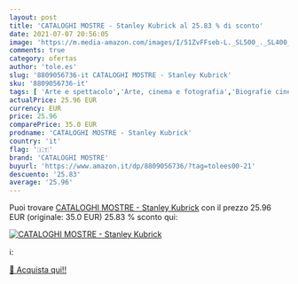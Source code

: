 ```yaml
---
layout: post
title: 'CATALOGHI MOSTRE - Stanley Kubrick al 25.83 % di sconto'
date: 2021-07-07 20:56:05
image: 'https://m.media-amazon.com/images/I/51ZvFFseb-L._SL500_._SL400_.jpg'
comments: true
category: ofertas
author: 'tole.es'
slug: '8809056736-it CATALOGHI MOSTRE - Stanley Kubrick'
sku: '8809056736-it'
tags: [ 'Arte e spettacolo','Arte, cinema e fotografia','Biografie cinematografiche','Biografie di registi cinematografici','Collezioni, cataloghi e mostre','Film','Libri','Storia dellarte per temi e concetti','Storia dellarte, teoria e critica','cataloghi mostre', ]
actualPrice: 25.96 EUR
currency: EUR
price: 25.96
comparePrice: 35.0 EUR
prodname: 'CATALOGHI MOSTRE - Stanley Kubrick'
country: 'it'
flag: '🇮🇹'
brand: 'CATALOGHI MOSTRE'
buyurl: 'https://www.amazon.it/dp/8809056736/?tag=tolees00-21'
descuento: '25.83'
average: '25.96'
---
```


Puoi trovare [CATALOGHI MOSTRE - Stanley Kubrick](https://www.amazon.it/dp/8809056736/?tag=tolees00-21) con il prezzo 25.96 EUR (originale: 35.0 EUR) 25.83 % sconto qui:

[![CATALOGHI MOSTRE - Stanley Kubrick](https://m.media-amazon.com/images/I/51ZvFFseb-L._SL500_._SL400_.jpg)](https://www.amazon.it/dp/8809056736/?tag=tolees00-21)

ℹ️:


[🛒 Acquista qui!!](https://www.amazon.it/dp/8809056736/?tag=tolees00-21)

